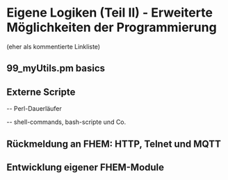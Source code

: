
# Eigene Logiken (Teil II) - Erweiterte Möglichkeiten der Programmierung
(eher als kommentierte Linkliste)

## 99_myUtils.pm basics

## Externe Scripte

 -- Perl-Dauerläufer

 -- shell-commands, bash-scripte und Co.

## Rückmeldung an FHEM: HTTP, Telnet und MQTT

## Entwicklung eigener FHEM-Module
